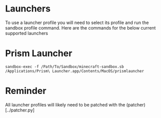 # Launchers

To use a launcher profile you will need to select its profile and run the sandbox profile command. 
Here are the commands for the below current supported launchers

# Prism Launcher

`sandbox-exec -f /Path/To/Sandbox/minecraft-sandbox.sb /Applications/Prism\ Launcher.app/Contents/MacOS/prismlauncher`

# Reminder

All launcher profiles will likely need to be patched with the (patcher)[../patcher.py]
